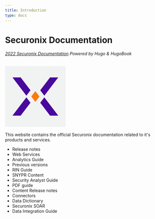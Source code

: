 ```yaml
---
title: Introduction
type: docs
---
```


# Securonix Documentation

###### [2022 Securonix Documentation](https://documentation-securonix.github.io/doc/) Powered by Hugo & HugoBook

![Securonix logo](securonix_logo.jpg "Logo")

This website contains the official Securonix documentation related to it's products and services.

* Release notes
* Web Services
* Analytics Guide
* Previous versions
* RIN Guide
* SNYPR Content
* Security Analyst Guide
* PDF guide
* Content Release notes
* Connectors
* Data Dictionary
* Securonix SOAR
* Data Integration Guide